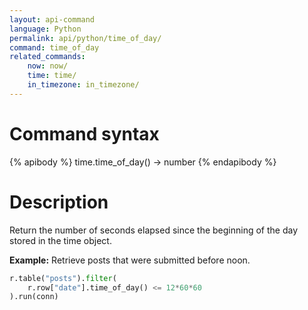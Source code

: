 ```yaml
---
layout: api-command
language: Python
permalink: api/python/time_of_day/
command: time_of_day
related_commands:
    now: now/
    time: time/
    in_timezone: in_timezone/
---
```


# Command syntax #

{% apibody %}
time.time_of_day() &rarr; number
{% endapibody %}

# Description #

Return the number of seconds elapsed since the beginning of the day stored in the time object.

__Example:__ Retrieve posts that were submitted before noon.

```py
r.table("posts").filter(
    r.row["date"].time_of_day() <= 12*60*60
).run(conn)
```


